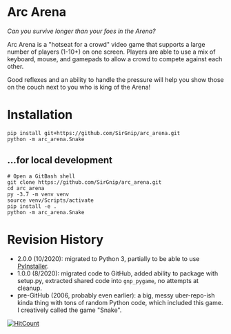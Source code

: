 # Arc Arena

*Can you survive longer than your foes in the Arena?*

Arc Arena is a "hotseat for a crowd" video game that supports a large number of players (1-10+) on one screen.  Players
are able to use a mix of keyboard, mouse, and gamepads to allow a crowd to compete against each other.

Good reflexes and an ability to handle the pressure will help you show those on the couch next to you who is king of the Arena! 


# Installation

    pip install git+https://github.com/SirGnip/arc_arena.git
    python -m arc_arena.Snake
    
## ...for local development

    # Open a GitBash shell
    git clone https://github.com/SirGnip/arc_arena.git
    cd arc_arena
    py -3.7 -m venv venv
    source venv/Scripts/activate
    pip install -e .
    python -m arc_arena.Snake


# Revision History

- 2.0.0 (10/2020): migrated to Python 3, partially to be able to use [PyInstaller](https://www.pyinstaller.org/).
- 1.0.0 (8/2020): migrated code to GitHub, added ability to package with setup.py, extracted shared code into `gnp_pygame`, no attempts at cleanup.
- pre-GitHub (2006, probably even earlier): a big, messy uber-repo-ish kinda thing with tons of random Python code, which included this game. I creatively called the game "Snake".

[![HitCount](http://hits.dwyl.com/SirGnip/arc_arena.svg)](http://hits.dwyl.com/SirGnip/arc_arena)
